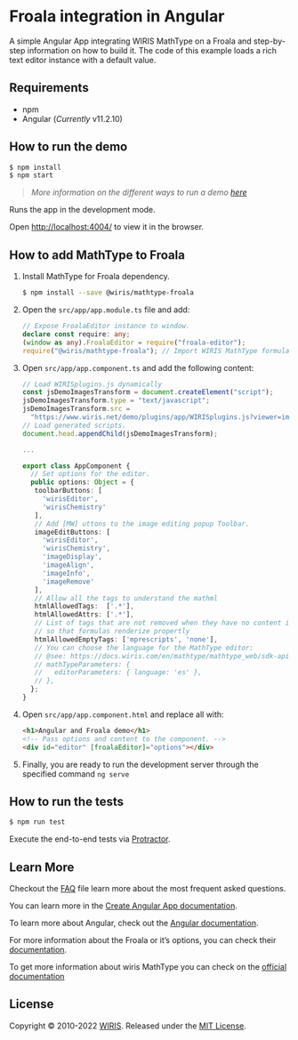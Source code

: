 # Froala integration in Angular

A simple Angular App integrating WIRIS MathType on a Froala and step-by-step information on how to build it. The code of this example loads a rich text editor instance with a default value.

## Requirements

- npm
- Angular (_Currently_ v11.2.10)

## How to run the demo

```sh
$ npm install
$ npm start
```

> _More information on the different ways to run a demo [here](../../README.md)_

Runs the app in the development mode.

Open [http://localhost:4004/](http://localhost:4004/) to view it in the browser.

## How to add MathType to Froala

1. Install MathType for Froala dependency.

   ```sh
   $ npm install --save @wiris/mathtype-froala
   ```

2. Open the `src/app/app.module.ts` file and add:

   ```ts
   // Expose FroalaEditor instance to window.
   declare const require: any;
   (window as any).FroalaEditor = require("froala-editor");
   require("@wiris/mathtype-froala"); // Import WIRIS MathType formula editor.
   ```

3. Open `src/app/app.component.ts` and add the following content:

   ```ts
   // Load WIRISplugins.js dynamically
   const jsDemoImagesTransform = document.createElement("script");
   jsDemoImagesTransform.type = "text/javascript";
   jsDemoImagesTransform.src =
     "https://www.wiris.net/demo/plugins/app/WIRISplugins.js?viewer=image";
   // Load generated scripts.
   document.head.appendChild(jsDemoImagesTransform);

   ...

   export class AppComponent {
     // Set options for the editor.
     public options: Object = {
      toolbarButtons: [
        'wirisEditor',
        'wirisChemistry'
      ],
      // Add [MW] uttons to the image editing popup Toolbar.
      imageEditButtons: [
        'wirisEditor',
        'wirisChemistry',
        'imageDisplay',
        'imageAlign',
        'imageInfo',
        'imageRemove'
      ],
      // Allow all the tags to understand the mathml
      htmlAllowedTags:  ['.*'],
      htmlAllowedAttrs: ['.*'],
      // List of tags that are not removed when they have no content inside
      // so that formulas renderize propertly
      htmlAllowedEmptyTags: ['mprescripts', 'none'],
      // You can choose the language for the MathType editor:
      // @see: https://docs.wiris.com/en/mathtype/mathtype_web/sdk-api/parameters#regional_properties
      // mathTypeParameters: {
      //   editorParameters: { language: 'es' },
      // },
     };
   }
   ```

4. Open `src/app/app.component.html` and replace all with:

   ```html
   <h1>Angular and Froala demo</h1>
   <!-- Pass options and content to the component. -->
   <div id="editor" [froalaEditor]="options"></div>
   ```

5. Finally, you are ready to run the development server through the specified command `ng serve`

## How to run the tests

```sh
$ npm run test
```

Execute the end-to-end tests via [Protractor](http://www.protractortest.org/).

## Learn More

Checkout the [FAQ](FAQs.md) file learn more about the most frequent asked questions.

You can learn more in the [Create Angular App documentation](https://angular.io/cli/new).

To learn more about Angular, check out the [Angular documentation](https://angular.io/).

For more information about the Froala or it’s options, you can check their [documentation](https://froala.com/wysiwyg-editor/docs/framework-plugins/angularjs-2-4/).

To get more information about wiris MathType you can check on the [official documentation](http://www.wiris.com/mathtype)

## License

Copyright © 2010-2022 [WIRIS](http://www.wiris.com). Released under the [MIT License](../../../LICENSE).
